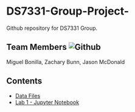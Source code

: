 # DS7331-Group-Project-
Github repository for DS7331 Group.

## Team Members ![Github](https://img.shields.io/badge/Contributors-3-green)
Miguel Bonilla, Zachary Bunn, Jason McDonald

## Contents
* [Data Files](https://github.com/boneeyah/DS7331_Group/tree/main/Data_Files)
* [Lab 1 - Jupyter Notebook](https://github.com/boneeyah/DS7331_Group/blob/main/Lab1.ipynb)
